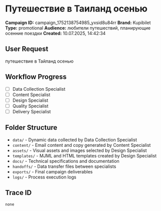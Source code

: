 # Путешествие в Таиланд осенью

**Campaign ID:** campaign_1752138754985_yxsid8u84rr
**Brand:** Kupibilet
**Type:** promotional
**Audience:** любители путешествий, планирующие осенние поездки
**Created:** 10.07.2025, 14:42:34

## User Request
путешествие в Тайланд осенью

## Workflow Progress
- [ ] Data Collection Specialist
- [ ] Content Specialist  
- [ ] Design Specialist
- [ ] Quality Specialist
- [ ] Delivery Specialist

## Folder Structure

- `data/` - Dynamic data collected by Data Collection Specialist
- `content/` - Email content and copy generated by Content Specialist
- `assets/` - Visual assets and images selected by Design Specialist
- `templates/` - MJML and HTML templates created by Design Specialist
- `docs/` - Technical specifications and documentation
- `handoffs/` - Data transfer files between specialists
- `exports/` - Final campaign deliverables
- `logs/` - Process execution logs

## Trace ID
`none`

